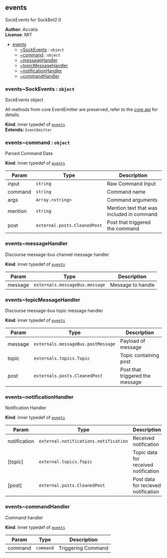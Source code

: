 <a name="module_events"></a>
## events
SockEvents for SockBot2.0

**Author:** Accalia  
**License**: MIT  

* [events](#module_events)
  * [~SockEvents](#module_events..SockEvents) : <code>object</code>
  * [~command](#module_events..command) : <code>object</code>
  * [~messageHandler](#module_events..messageHandler)
  * [~topicMessageHandler](#module_events..topicMessageHandler)
  * [~notificationHandler](#module_events..notificationHandler)
  * [~commandHandler](#module_events..commandHandler)

<a name="module_events..SockEvents"></a>
### events~SockEvents : <code>object</code>
SockEvents object

All methods from core EventEmitter are preserved, refer to the [core api](https://nodejs.org/api/events.html)
for details.

**Kind**: inner typedef of <code>[events](#module_events)</code>  
**Extends:** <code>EventEmitter</code>  
<a name="module_events..command"></a>
### events~command : <code>object</code>
Parsed Command Data

**Kind**: inner typedef of <code>[events](#module_events)</code>  

| Param | Type | Description |
| --- | --- | --- |
| input | <code>string</code> | Raw Command Input |
| command | <code>string</code> | Command name |
| args | <code>Array.&lt;string&gt;</code> | Command arguments |
| mention | <code>string</code> | Mention text that was included in command |
| post | <code>external.posts.CleanedPost</code> | Post that triggered the command |

<a name="module_events..messageHandler"></a>
### events~messageHandler
Discourse message-bus channel message handler

**Kind**: inner typedef of <code>[events](#module_events)</code>  

| Param | Type | Description |
| --- | --- | --- |
| message | <code>externals.messageBus.message</code> | Message to handle |

<a name="module_events..topicMessageHandler"></a>
### events~topicMessageHandler
Discourse message-bus topic message handler

**Kind**: inner typedef of <code>[events](#module_events)</code>  

| Param | Type | Description |
| --- | --- | --- |
| message | <code>externals.messageBus.postMessage</code> | Payload of message |
| topic | <code>externals.topics.Topic</code> | Topic containing post |
| post | <code>externals.posts.CleanedPost</code> | Post that triggered the message |

<a name="module_events..notificationHandler"></a>
### events~notificationHandler
Notification Handler

**Kind**: inner typedef of <code>[events](#module_events)</code>  

| Param | Type | Description |
| --- | --- | --- |
| notification | <code>external.notifications.notification</code> | Received notification |
| [topic] | <code>external.topics.Topic</code> | Topic data for received notification |
| [post] | <code>external.posts.CleanedPost</code> | Post data for recieved notification |

<a name="module_events..commandHandler"></a>
### events~commandHandler
Command handler

**Kind**: inner typedef of <code>[events](#module_events)</code>  

| Param | Type | Description |
| --- | --- | --- |
| command | <code>command</code> | Triggering Command |

